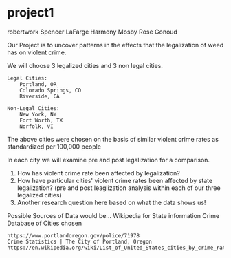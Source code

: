 # project1
robertwork
Spencer LaFarge
Harmony Mosby
Rose Gonoud

Our Project is to uncover patterns in the effects that the legalization of weed has on violent crime. 

We will choose 3 legalized cities and 3 non legal cities.

    Legal Cities:
        Portland, OR
        Colorado Springs, CO
        Riverside, CA

    Non-Legal Cities:
        New York, NY
        Fort Worth, TX
        Norfolk, VI

The above cities were chosen on the basis of similar violent crime rates as standardized per 100,000 people

In each city we will examine pre and post legalization for a comparison.
   1. How has violent crime rate been affected by legalization?
   2. How have particular cities' violent crime rates been affected by state legalization? (pre and post leaglization analysis within each of our three legalized cities)
   3. Another research question here based on what the data shows us!

Possible Sources of Data would be...
    Wikipedia for State information
    Crime Database of Cities chosen

    https://www.portlandoregon.gov/police/71978
    Crime Statistics | The City of Portland, Oregon
    https://en.wikipedia.org/wiki/List_of_United_States_cities_by_crime_rate#Crime_rates_per_100,000_people_per_year